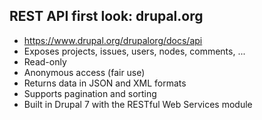 ##  REST API first look: drupal.org

  <ul>
    <li><a href="https://www.drupal.org/drupalorg/docs/api">https://www.drupal.org/drupalorg/docs/api</a></li>
    <li>Exposes projects, issues, users, nodes, comments, ...</li>
    <li>Read-only</li>
    <li>Anonymous access (fair use)</li>
    <li>Returns data in JSON and XML formats</li>
    <li>Supports pagination and sorting</li>
    <li>Built in Drupal 7 with the RESTful Web Services module</li>
  </ul>
